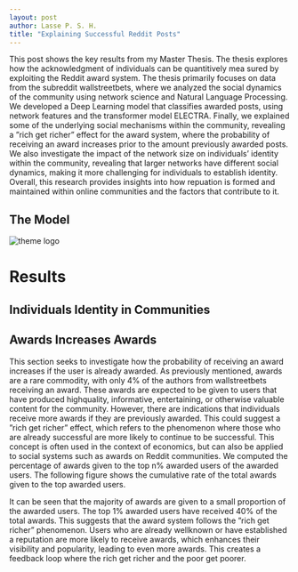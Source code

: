 ```yaml
---
layout: post
author: Lasse P. S. H.
title: "Explaining Successful Reddit Posts"
---
```


This post shows the key results from my Master Thesis. The thesis explores how the acknowledgment of individuals can be quantitively mea sured by exploiting the Reddit award system. The thesis primarily focuses on data from the subreddit wallstreetbets, where we analyzed the social dynamics of the community using network science and Natural Language Processing. We developed a Deep Learning model that classifies awarded posts, using network features and the transformer model ELECTRA. Finally, we explained some of the underlying social mechanisms within the community, revealing a ”rich get richer” effect for the award system, where the probability of receiving an award increases prior to the amount previously awarded posts. We also investigate the impact of the network size on individuals’ identity within the community, revealing that larger networks have different social dynamics, making it more challenging for individuals to establish identity. Overall, this research provides insights into how repuation is formed and maintained within online communities and the factors that contribute to it.


## The Model

![theme logo](/portfolio/images/master_thesis/MasterThesisModel.png)



# Results

## Individuals Identity in Communities

## Awards Increases Awards
This section seeks to investigate how the probability of receiving an award increases if
the user is already awarded. As previously mentioned, awards are a rare commodity,
with only 4% of the authors from wallstreetbets receiving an award. These awards are
expected to be given to users that have produced high­quality, informative, entertaining,
or otherwise valuable content for the community. However, there are indications that
individuals receive more awards if they are previously awarded. This could suggest a
”rich get richer” effect, which refers to the phenomenon where those who are already
successful are more likely to continue to be successful. This concept is often used in the
context of economics, but can also be applied to social systems such as awards on Reddit
communities. We computed the percentage of awards given to the top n% awarded users
of the awarded users. The following figure shows the cumulative rate of the total awards
given to the top awarded users.



It can be seen that the majority of awards are given to a small proportion of the awarded
users. The top 1% awarded users have received $40 \%$ of the total awards. This suggests
that the award system follows the ”rich get richer” phenomenon. Users who are already
well­known or have established a reputation are more likely to receive awards, which
enhances their visibility and popularity, leading to even more awards. This creates a
feedback loop where the rich get richer and the poor get poorer.